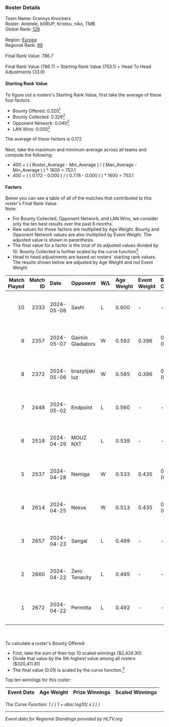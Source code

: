 ### Roster Details<br />
Team Name: Grannys Knockers<br />
Roster: Anlelele, b0RUP, Kristou, niko, TMB<br />
Global Rank: [129](../standings_global.md)<br />
<br />
Region: [Europe]( ../standings_europe.md)<br />
Regional Rank: [89]( ../standings_europe.md)<br />
<br />
Final Rank Value:  786.7<br />
<br />
Final Rank Value (786.7) = Starting Rank Value (753.1) + Head To Head Adjustments (33.6)<br />

#### Starting Rank Value<br />
To figure out a rosters's Starting Rank Value, first take the average of these four factors:<br />
- Bounty Offered: 0.320[<sup>1</sup>](#table2)
- Bounty Collected: 0.326[<sup>2</sup>](#table1)
- Opponent Network: 0.040[<sup>2</sup>](#table1)
- LAN Wins: 0.000[<sup>2</sup>](#table1)

The average of these factors is 0.172<br />
<br />
Next, take the maximum and minimum average across all teams and compute the following:<br />
- 400 + ( ( Roster_Average - Min_Average ) / ( Max_Average - Min_Average ) ) * 1600 = 753.1
- 400 + ( ( 0.172 - 0.000 ) / ( 0.778 - 0.000 ) ) * 1600 = 753.1


#### Factors<br />
Below you can see a table of all of the matches that contributed to this roster's Final Rank Value.<br />
Note:<br />

- For Bounty Collected, Opponent Network, and LAN Wins, we consider only the ten best results over the past 6 months.
- Raw values for those factors are multiplied by Age Weight. Bounty and Opponent Network values are also multiplied by Event Weight. The adjusted value is shown in parenthesis.
- The final value for a factor is the total of its adjusted values divided by 10. Bounty Collected is further scaled by the curve function[<sup>3</sup>](#curveFunction)
- Head to head adjustments are based on rosters' starting rank values. The results shown below are adjusted by Age Weight and not Event Weight
<span id="table1"></span><br />


| Match Played | Match ID | Date       | Opponent          | W/L | Age Weight | Event Weight | Bounty Collected | Opponent Network | LAN Wins  | H2H Adj. | Roster                              |
| -: | -: | :- | :- | :- | :- | :- | :- | :- | :- | -: | :- |
|           10 |     2333 | 2024-05-08 | Sashi             | L   | 0.600      | -            | -                | -                | -         |    -1.65 | Anlelele, b0RUP, Kristou, niko, TMB |
|            9 |     2357 | 2024-05-07 | Gaimin Gladiators | W   | 0.592      | 0.396        | 0.037 (0.009)    | 0.331 (0.078)    | 0 (0.000) |    14.51 | Anlelele, b0RUP, Kristou, niko, TMB |
|            8 |     2372 | 2024-05-06 | brazylijski luz   | W   | 0.585      | 0.396        | 0.008 (0.002)    | 0.250 (0.058)    | 0 (0.000) |    11.11 | Anlelele, b0RUP, Kristou, niko, TMB |
|            7 |     2448 | 2024-05-02 | Endpoint          | L   | 0.560      | -            | -                | -                | -         |    -5.30 | Anlelele, b0RUP, Kristou, niko, TMB |
|            6 |     2518 | 2024-04-29 | MOUZ NXT          | L   | 0.539      | -            | -                | -                | -         |    -3.04 | b0RUP, Kristou, niko, refrezh, TMB  |
|            5 |     2537 | 2024-04-28 | Nemiga            | W   | 0.533      | 0.435        | 0.314 (0.073)    | 0.704 (0.163)    | 0 (0.000) |    15.24 | b0RUP, Kristou, niko, refrezh, TMB  |
|            4 |     2614 | 2024-04-25 | Nexus             | W   | 0.513      | 0.435        | 0.014 (0.003)    | 0.447 (0.100)    | 0 (0.000) |    10.06 | b0RUP, Kristou, niko, refrezh, TMB  |
|            3 |     2657 | 2024-04-23 | Sangal            | L   | 0.499      | -            | -                | -                | -         |    -1.71 | Anlelele, b0RUP, Kristou, niko, TMB |
|            2 |     2660 | 2024-04-22 | Zero Tenacity     | L   | 0.495      | -            | -                | -                | -         |    -2.14 | b0RUP, Kristou, niko, refrezh, TMB  |
|            1 |     2672 | 2024-04-22 | Permitta          | L   | 0.492      | -            | -                | -                | -         |    -3.49 | b0RUP, Kristou, niko, refrezh, TMB  |

<br />
<span id="table2"></span><br />
To calculate a roster's Bounty Offered:<br />

- First, take the sum of their top 10 scaled winnings ($2,426.30)
- Divide that value by the 5th highest value among all rosters ($320,411.81)
- The final value (0.01) is scaled by the curve function.[<sup>3</sup>](#curveFunction)

Top ten winnings for this roster:<br />

| Event Date | Age Weight | Prize Winnings | Scaled Winnings |
| :- | -: | :- | :- |


<span id="curveFunction"></span>_The Curve Function: 1 / ( 1 + abs( log10( x ) ) )_<br />

---
_Event data for Regional Standings provided by HLTV.org_<br />
